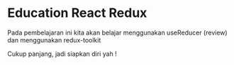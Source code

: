 # Education React Redux

Pada pembelajaran ini kita akan belajar menggunakan useReducer (review) dan menggunakan redux-toolkit

Cukup panjang, jadi siapkan diri yah !